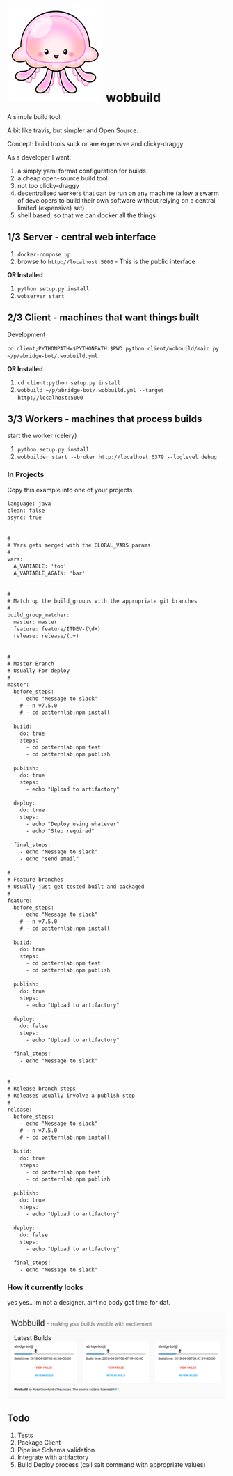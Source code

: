 # ![wobbly](wobbuild.png "Wobbuild") wobbuild

A simple build tool.

A bit like travis, but simpler and Open Source.

Concept: build tools suck or are expensive and clicky-draggy

As a developer I want:

1. a simply yaml format configuration for builds
2. a cheap open-source build tool
3. not too clicky-draggy
4. decentralised workers that can be run on any machine (allow a swarm of developers to build their own software without relying on a central limited (expensive) set)
5. shell based, so that we can docker all the things


## 1/3 Server - central web interface


1. `docker-compose up`
2. browse to `http://localhost:5000` - This is the public interface

**OR Installed**

1. `python setup.py install`
2. `wobserver start`


## 2/3 Client - machines that want things built

Development

`cd client;PYTHONPATH=$PYTHONPATH:$PWD python client/wobbuild/main.py ~/p/abridge-bot/.wobbuild.yml`

**OR Installed**

1. `cd client;python setup.py install`
2. `wobbuild ~/p/abridge-bot/.wobbuild.yml --target http://localhost:5000`


## 3/3 Workers - machines that process builds

start the worker (celery)

1. `python setup.py install`
2. `wobbuilder start --broker http://localhost:6379 --loglevel debug`



### In Projects

Copy this example into one of your projects

```
language: java
clean: false
async: true


#
# Vars gets merged with the GLOBAL_VARS params
#
vars:
  A_VARIABLE: 'foo'
  A_VARIABLE_AGAIN: 'bar'


#
# Match up the build_groups with the appropriate git branches
#
build_group_matcher:
  master: master
  feature: feature/ITDEV-(\d+)
  release: release/(.+)


#
# Master Branch
# Usually For deploy
#
master:
  before_steps:
    - echo "Message to slack"
    # - n v7.5.0
    # - cd patternlab;npm install

  build:
    do: true
    steps:
      - cd patternlab;npm test
      - cd patternlab;npm publish

  publish:
    do: true
    steps:
      - echo "Upload to artifactory"

  deploy:
    do: true
    steps:
      - echo "Deploy using whatever"
      - echo "Step required"

  final_steps:
    - echo "Message to slack"
    - echo "send email"

#
# Feature branches
# Usually just get tested built and packaged
#
feature:
  before_steps:
    - echo "Message to slack"
    # - n v7.5.0
    # - cd patternlab;npm install

  build:
    do: true
    steps:
      - cd patternlab;npm test
      - cd patternlab;npm publish

  publish:
    do: true
    steps:
      - echo "Upload to artifactory"

  deploy:
    do: false
    steps:
      - echo "Upload to artifactory"

  final_steps:
    - echo "Message to slack"


#
# Release branch steps
# Releases usually involve a publish step
#
release:
  before_steps:
    - echo "Message to slack"
    # - n v7.5.0
    # - cd patternlab;npm install

  build:
    do: true
    steps:
      - cd patternlab;npm test
      - cd patternlab;npm publish

  publish:
    do: true
    steps:
      - echo "Upload to artifactory"

  deploy:
    do: false
    steps:
      - echo "Upload to artifactory"

  final_steps:
    - echo "Message to slack"

```

### How it currently looks

yes yes.. im not a designer. aint no body got time for dat.

![uggers](preview.png "Ugly Preview")




## Todo

1. Tests
2. Package Client
3. Pipeline Schema validation
4. Integrate with artifactory
5. Build Deploy process (call salt command with appropriate values)
